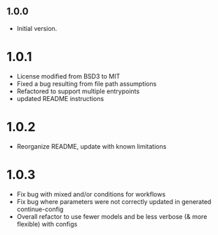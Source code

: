 ## 1.0.0

- Initial version.

# 1.0.1

- License modified from BSD3 to MIT
- Fixed a bug resulting from file path assumptions
- Refactored to support multiple entrypoints
- updated README instructions

# 1.0.2

- Reorganize README, update with known limitations

# 1.0.3

- Fix bug with mixed and/or conditions for workflows
- Fix bug where parameters were not correctly updated in generated continue-config
- Overall refactor to use fewer models and be less verbose (& more flexible) with configs